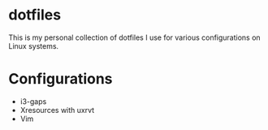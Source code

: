 # dotfiles
This is my personal collection of dotfiles I use for various configurations on Linux systems.

# Configurations
- i3-gaps
- Xresources with uxrvt
- Vim
